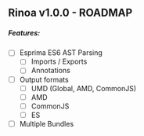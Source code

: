 ## Rinoa v1.0.0 - ROADMAP

##### Features:
* [ ] Esprima ES6 AST Parsing
	* [ ] Imports / Exports
	* [ ] Annotations
* [ ] Output formats
	* [ ] UMD (Global, AMD, CommonJS)
	* [ ] AMD
	* [ ] CommonJS
	* [ ] ES
* [ ] Multiple Bundles
